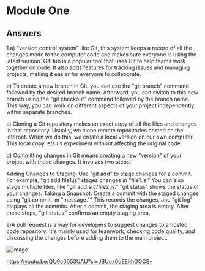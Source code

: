 # <SabaBegum> Module One

## Answers

1.a)  "version control system" like Git, this system keeps a record of all the changes made to the computer code and makes sure everyone is using the latest version.
GitHub is a popular tool that uses Git to help teams work together on code. It also adds features for tracking issues and managing projects, making it easier for everyone to collaborate.

b) To create a new branch in Git, you can use the "git branch" command followed by the desired branch name. Afterward, you can switch to this new branch using the "git checkout" command followed by the branch name. This way, you can work on different aspects of your project independently within separate branches.

c) Cloning a Git repository makes an exact copy of all the files and changes in that repository. Usually, we clone remote repositories hosted on the internet. When we do this, we create a local version on our own computer. This local copy lets us experiment without affecting the original code.

d) Committing changes in Git means creating a new "version" of your project with those changes. It involves two steps:

Adding Changes to Staging: Use "git add" to stage changes for a commit. For example, "git add file1.js" stages changes in "file1.js." You can also stage multiple files, like "git add src/file2.js." "git status" shows the status of your changes.
Taking a Snapshot: Create a commit with the staged changes using "git commit -m "message."" This records the changes, and "git log" displays all the commits. After a commit, the staging area is empty.
After these steps, "git status" confirms an empty staging area.

e)A pull request is a way for developers to suggest changes to a hosted code repository. It's mainly used for teamwork, checking code quality, and discussing the changes before adding them to the main project.

![image](https://github.com/SabaBegum2/-SabaBegum-_Training_Modules/assets/145177924/47f0d65f-76f4-4d6c-837e-ddb759c1e382)

https://youtu.be/QU9c0053UAU?si=JBUux0dEEkhGOCS-


